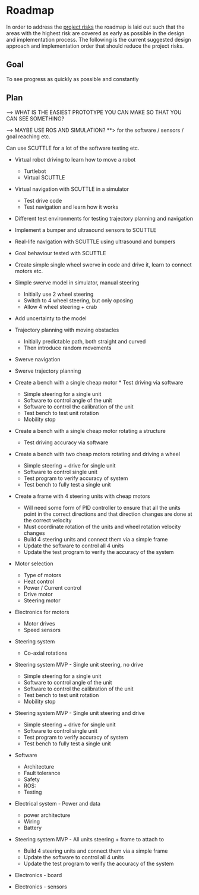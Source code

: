 # Roadmap

In order to address the [project risks](README.md#project*risks) the roadmap is laid out such that
the areas with the highest risk are covered as early as possible in the design and implementation
process. The following is the current suggested design approach and implementation order that should
reduce the project risks.

## Goal

To see progress as quickly as possible and constantly

## Plan


--> WHAT IS THE EASIEST PROTOTYPE YOU CAN MAKE SO THAT YOU CAN SEE SOMETHING?

--> MAYBE USE ROS AND SIMULATION? **> for the software / sensors / goal reaching etc.

Can use SCUTTLE for a lot of the software testing etc.

* Virtual robot driving to learn how to move a robot
  * Turtlebot
  * Virtual SCUTTLE

* Virtual navigation with SCUTTLE in a simulator
  * Test drive code
  * Test navigation and learn how it works

* Different test environments for testing trajectory planning and navigation

* Implement a bumper and ultrasound sensors to SCUTTLE

* Real-life navigation with SCUTTLE using ultrasound and bumpers

* Goal behaviour tested with SCUTTLE

* Create simple single wheel swerve in code and drive it, learn to connect motors etc.

* Simple swerve model in simulator, manual steering
  * Initially use 2 wheel steering
  * Switch to 4 wheel steering, but only oposing
  * Allow 4 wheel steering + crab

* Add uncertainty to the model

* Trajectory planning with moving obstacles
  * Initially predictable path, both straight and curved
  * Then introduce random movements

* Swerve navigation

* Swerve trajectory planning

* Create a bench with a single cheap motor * Test driving via software
  * Simple steering for a single unit
  * Software to control angle of the unit
  * Software to control the calibration of the unit
  * Test bench to test unit rotation
  * Mobility stop

* Create a bench with a single cheap motor rotating a structure
  * Test driving accuracy via software

* Create a bench with two cheap motors rotating and driving a wheel
  * Simple steering + drive for single unit
  * Software to control single unit
  * Test program to verify accuracy of system
  * Test bench to fully test a single unit

* Create a frame with 4 steering units with cheap motors
  * Will need some form of PID controller to ensure that all the units point in the correct directions
    and that direction changes are done at the correct velocity
  * Must coordinate rotation of the units and wheel rotation velocity changes
  * Build 4 steering units and connect them via a simple frame
  * Update the software to control all 4 units
  * Update the test program to verify the accuracy of the system

* Motor selection
  * Type of motors
  * Heat control
  * Power / Current control
  * Drive motor
  * Steering motor

* Electronics for motors
  * Motor drives
  * Speed sensors

* Steering system
  * Co-axial rotations

* Steering system MVP - Single unit steering, no drive
  * Simple steering for a single unit
  * Software to control angle of the unit
  * Software to control the calibration of the unit
  * Test bench to test unit rotation
  * Mobility stop

* Steering system MVP - Single unit steering and drive
  * Simple steering + drive for single unit
  * Software to control single unit
  * Test program to verify accuracy of system
  * Test bench to fully test a single unit

* Software
  * Architecture
  * Fault tolerance
  * Safety
  * ROS:
  * Testing

* Electrical system - Power and data
  * power architecture
  * Wiring
  * Battery

* Steering system MVP - All units steering + frame to attach to
  * Build 4 steering units and connect them via a simple frame
  * Update the software to control all 4 units
  * Update the test program to verify the accuracy of the system

* Electronics - board

* Electronics - sensors
